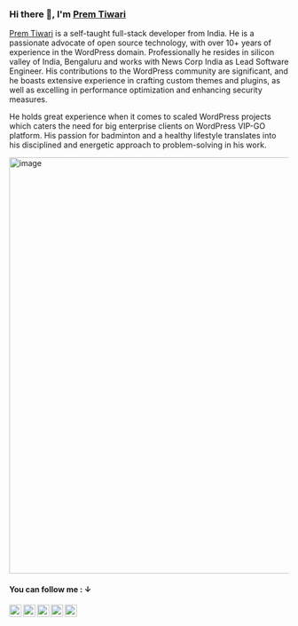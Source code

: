 ### Hi there 👋, I'm [Prem Tiwari](https://www.premtiwari.in)

<a href="https://www.premtiwari.in/">Prem Tiwari</a> is a self-taught full-stack developer from India. He is a passionate advocate of open source technology, with over 10+ years of experience in the WordPress domain. Professionally he resides in silicon valley of India, Bengaluru and works with News Corp India as Lead Software Engineer. His contributions to the WordPress community are significant, and he boasts extensive experience in crafting custom themes and plugins, as well as excelling in performance optimization and enhancing security measures.

He holds great experience when it comes to scaled WordPress projects which caters the need for big enterprise clients on WordPress VIP-GO platform. His passion for badminton and a healthy lifestyle translates into his disciplined and energetic approach to problem-solving in his work.

<img width="750" alt="image" src="https://github.com/user-attachments/assets/4a01e601-482e-4960-9c6e-b30260d38357" />


#### You can follow me : ↓

<a href="https://facebook.com/thepremtiwari">
  <img align="left" title="Follow me Facebook" alt="Prem Tiwari| Facebook" width="22px" src="https://cdn.jsdelivr.net/npm/simple-icons@v3/icons/facebook.svg" />
</a>
<a href="https://twitter.com/thepremtiwari">
  <img align="left" title="Follow me Twitter" alt="Prem Tiwari| Twitter" width="22px" src="https://cdn.jsdelivr.net/npm/simple-icons@v3/icons/twitter.svg" />
</a>
<a href="https://www.linkedin.com/in/thepremtiwari/">
  <img align="left" title="Connect with me on Linkedin" alt="Linkedin" width="22px" src="https://cdn.jsdelivr.net/npm/simple-icons@v3/icons/linkedin.svg" />
</a>
<a href="https://www.instagram.com/thepremtiwari/">
  <img align="left" title="Follow me Instagram" alt="Instagram" width="22px" src="https://cdn.jsdelivr.net/npm/simple-icons@v3/icons/instagram.svg" />
</a>
<a href="https://www.youtube.com/PremTiwari">
  <img align="left" title="Subscribe me on Youtube" alt="Prem Tiwari| Facebook" width="22px" src="https://cdn.jsdelivr.net/npm/simple-icons@v3/icons/youtube.svg" />
</a>

